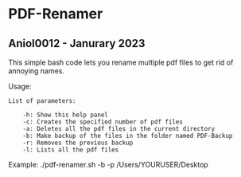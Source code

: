 # PDF-Renamer

## Aniol0012 - Janurary 2023

This simple bash code lets you rename multiple pdf files to get rid of annoying names.

Usage:

    List of parameters:
    
        -h: Show this help panel
        -c: Creates the specified number of pdf files
        -a: Deletes all the pdf files in the current directory
        -b: Make backup of the files in the folder named PDF-Backup
        -r: Removes the previous backup
        -l: Lists all the pdf files


Example: ./pdf-renamer.sh -b -p /Users/YOURUSER/Desktop
